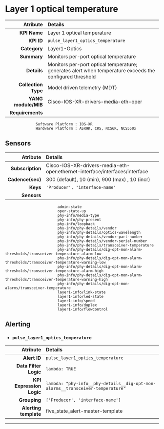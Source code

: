 
Layer 1 optical temperature
====
Atribute|Details
---:|:---
**KPI Name**    | Layer 1 optical temperature
**KPI ID**      | `pulse_layer1_optics_temperature`
**Category**    | Layer1-Optics
**Summary**     | Monitors per-port optical temperature
**Details**     | Monitors per-port optical temperature; generates alert when temperature exceeds the configured threshold
**Collection Type** | Model driven telemetry (MDT)
**YANG module/MIB** | Cisco-IOS-XR-drivers-media-eth-oper
**Requirements**    |
                  Software Platform : IOS-XR
                  Hardware Platform : ASR9K, CRS, NCS6K, NCS550x
Sensors
---
Atribute|Details
---:|:---
**Subscription** | Cisco-IOS-XR-drivers-media-eth-oper:ethernet-interface/interfaces/interface
**Cadence(sec)** | 300 (default), 10 (min), 900 (max) , 10 (incr)
**Keys**         | `'Producer', 'interface-name'`
**Sensors**      |
                            admin-state
                            oper-state-up
                            phy-info/media-type
                            phy-info/phy-present
                            phy-info/loopback
                            phy-info/phy-details/vendor
                            phy-info/phy-details/optics-wavelength
                            phy-info/phy-details/vendor-part-number
                            phy-info/phy-details/vendor-serial-number
                            phy-info/phy-details/transceiver-temperature
                            phy-info/phy-details/dig-opt-mon-alarm-thresholds/transceiver-temperature-alarm-low
                            phy-info/phy-details/dig-opt-mon-alarm-thresholds/transceiver-temperature-warning-low
                            phy-info/phy-details/dig-opt-mon-alarm-thresholds/transceiver-temperature-alarm-high
                            phy-info/phy-details/dig-opt-mon-alarm-thresholds/transceiver-temperature-warning-high
                            phy-info/phy-details/dig-opt-mon-alarms/transceiver-temperature
                            layer1-info/link-state
                            layer1-info/led-state
                            layer1-info/speed
                            layer1-info/duplex
                            layer1-info/flowcontrol
     
Alerting
---

* ### `pulse_layer1_optics_temperature`
Atribute|Details
---:|:---
**Alert ID**             | ```pulse_layer1_optics_temperature```
**Data Filter Logic**    | ```lambda: TRUE```
**KPI Expression Logic** | ```lambda: "phy-info__phy-details__dig-opt-mon-alarms__transceiver-temperature"```
**Grouping**             | ```['Producer', 'interface-name']```
**Alerting template**    | five_state_alert-master-template
---

